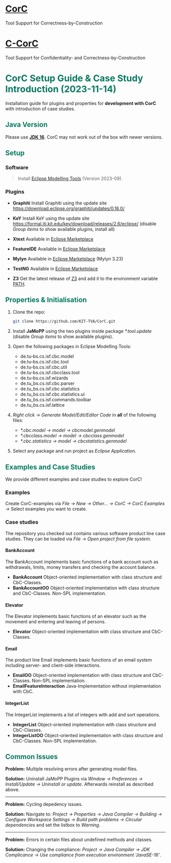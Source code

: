 # [CorC](https://github.com/KIT-TVA/CorC/wiki)
Tool Support for Correctness-by-Construction

# [C-CorC](https://github.com/KIT-TVA/CorC/wiki/CorC-for-Information-Flow)
Tool Support for Confidentiality- and Correctness-by-Construction

# <span style="color:#007A61">CorC Setup Guide & Case Study Introduction (2023-11-14)</span>
Installation guide for plugins and properties for **development with CorC** with introduction of case studies.
## <span style="color:#007A61">Java Version</span>
Please use [**JDK 16**](https://www.oracle.com/java/technologies/javase/jdk16-archive-downloads.html). CorC may not work out of the box with newer versions.
## <span style="color:#007A61">Setup</span>
### Software
> Install [Eclipse Modelling Tools](https://www.eclipse.org/downloads/packages/release/2023-09/r) (Version 2023-09). 


### **Plugins**
- **Graphiti** Install Graphiti using the update site https://download.eclipse.org/graphiti/updates/0.18.0/

- **KeY** Install KeY using the update site https://formal.iti.kit.edu/key/download/releases/2.6/eclipse/ (disable *Group items* to show available plugins, install all)

- **Xtext** Available in [Eclipse Marketplace](https://marketplace.eclipse.org/content/eclipse-xtext)

- **FeatureIDE** Available in [Eclipse Marketplace](https://marketplace.eclipse.org/content/featureide)

- **Mylyn** Available in [Eclipse Marketplace](https://marketplace.eclipse.org/content/mylyn) (Mylyn 3.23)

- **TestNG** Available in [Eclipse Marketplace](https://marketplace.eclipse.org/content/testng-eclipse)

- **Z3** Get the latest release of [Z3](https://github.com/Z3Prover/z3/releases) and add it to the environment variable [PATH](https://www.wikihow.com/Change-the-PATH-Environment-Variable-on-Windows).

## <span style="color:#007A61">Properties & Initialisation</span>
1. Clone the repo:
    ```sh
    git clone https://github.com/KIT-TVA/CorC.git
    ```
2. Install **JaMoPP** using the two plugins inside package *\*.tool.update* (disable *Group items* to show available plugins).
3. Open the following packages in Eclipse Modelling Tools:
    - de.tu-bs.cs.isf.cbc.model
    - de.tu-bs.cs.isf.cbc.tool
    - de.tu-bs.cs.isf.cbc.util
    - de.tu-bs.cs.isf.cbcclass.tool
    - de.tu-bs.cs.isf.wizards
    - de.tu_bs.cs.isf.cbc.parser
    - de.tu_bs.cs.isf.cbc.statistics
    - de.tu_bs.cs.isf.cbc.statistics.ui
    - de.tu_bs.cs.isf.commands.toolbar
    - de.tu_bs.cs.isf.lattice

4. *Right click -> Generate Model/Edit/Editor Code* in **all** of the following files: 
    - *\*.cbc.model -> model -> cbcmodel.genmodel*
    - *\*.cbcclass.model -> model -> cbcclass.genmodel*
    - *\*.cbc.statistics -> model -> cbcstatistics.genmodel* 

5. Select any package and run project as *Eclipse Application*.

## <span style="color:#007A61">Examples and Case Studies</span>
We provide different examples and case studies to explore CorC!
### Examples
Create CorC-examples via *File -> New -> Other... -> CorC -> CorC Examples ->* Select examples you want to create.
### Case studies
The repository you checked out contains various software product line case studies. They can be loaded via *File -> Open project from file system*. 
#### BankAccount
The BankAccount implements basic functions of a bank account such as withdrawals, limits, money transfers and checking the account balance.
- **BankAccount** Object-oriented implementation with class structure and CbC-Classes.
- **BankAccountOO** Object-oriented implementation with class structure and CbC-Classes. Non-SPL implementation.
#### Elevator
The Elevator implements basic functions of an elevator such as the movement and entering and leaving of persons.
- **Elevator** Object-oriented implementation with class structure and CbC-Classes.
#### Email
The product line Email implements basic functions of an email system including server- and client-side interactions.
- **EmailOO** Object-oriented implementation with class structure and CbC-Classes. Non-SPL implementation.
- **EmailFeatureInteraction** Java-Implementation without implementation with CbC.
#### IntegerList
The IntegerList implements a list of integers with add and sort operations.
- **IntegerList** Object-oriented implementation with class structure and CbC-Classes.
- **IntegerListOO** Object-oriented implementation with class structure and CbC-Classes. Non-SPL implementation.

## <span style="color:#007A61">Common Issues</span>

**Problem:** Multiple resolving errors after generating model files.

**Solution:** Uninstall JaMoPP Plugins via *Window -> Preferences -> Install/Update -> Uninstall or update*. Afterwards reinstall as described above.

---

**Problem:** Cycling depedency issues.

**Solution:** Navigate to: *Project -> Properties -> Java Compiler -> Building -> Configure Workspace Settings -> Build path problems -> Circular dependencies* and set the listbox to *Warning*.

---

**Problem:** Errors in certain files about undefined methods and classes.

**Solution:** Changing the compliance: *Project -> Java Compiler -> JDK Complicance -> Use compliance from execution environment 'JavaSE-16'*.